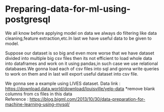 # Preparing-data-for-ml-using-postgresql
We all know before applying model on data we always do filtering like data cleaning,feature extraction,etc.In last we have useful data to be given to model.

Suppose our dataset is so big and even more worse that we have dataset divided into multiple big  csv files then its not efficient to load whole data into dataframes and work on it using pandas,in such case we use relational databases.We gonna load each of csv files into sql and gonna write queries to work on them and in last will export useful dataset into csv file.

We gonna see a example using LIVES dataset.
Data link : https://download.data.world/download/louisville/yelp-data   *remove blank columns from cs files in this data<br>
Reference : https://blog.bigml.com/2013/10/30/data-preparation-for-machine-learning-using-mysql/
